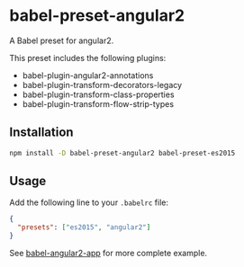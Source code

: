 # babel-preset-angular2

A Babel preset for angular2.

This preset includes the following plugins:

- babel-plugin-angular2-annotations
- babel-plugin-transform-decorators-legacy
- babel-plugin-transform-class-properties
- babel-plugin-transform-flow-strip-types

## Installation

```sh
npm install -D babel-preset-angular2 babel-preset-es2015
```

## Usage

Add the following line to your `.babelrc` file:


```json
{
  "presets": ["es2015", "angular2"]
}
```

See [babel-angular2-app](https://github.com/shuhei/babel-angular2-app) for more complete example.

